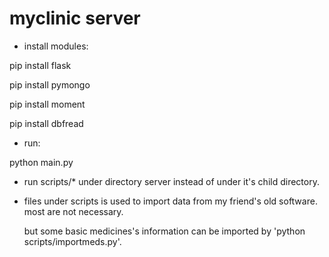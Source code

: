 # myclinic server

* install modules:

pip install flask

pip install pymongo

pip install moment

pip install dbfread

* run:

python main.py

* run scripts/* under directory server instead of under it's child directory.

* files under scripts is used to import data from my friend's old software. most are not necessary.

  but some basic medicines's information can be imported by 'python scripts/importmeds.py'.
